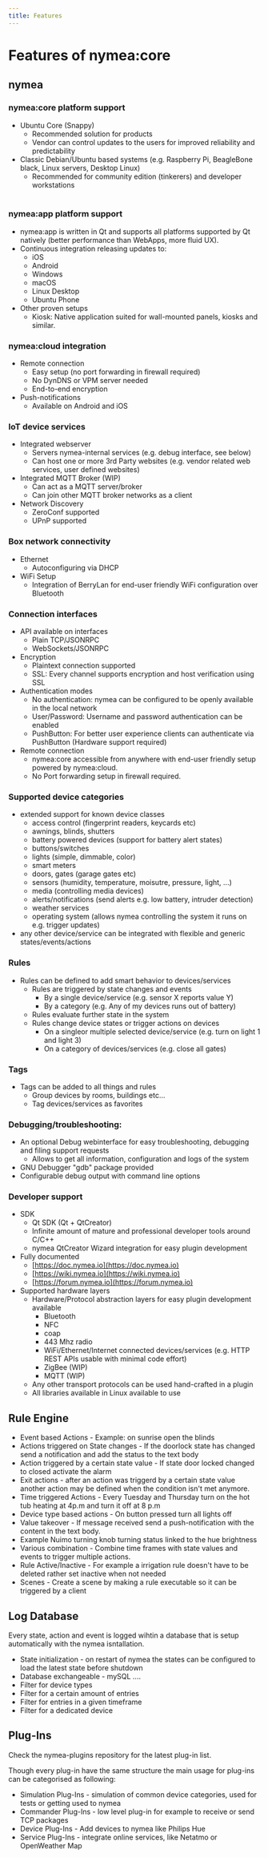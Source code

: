 ```yaml
---
title: Features
---
```


# Features of nymea:core

## nymea

### nymea:core platform support

* Ubuntu Core (Snappy)
    * Recommended solution for products
    * Vendor can control updates to the users for improved reliability and predictability
* Classic Debian/Ubuntu based systems (e.g. Raspberry Pi, BeagleBone black, Linux servers, Desktop Linux)
    * Recommended for community edition (tinkerers) and developer workstations
<br /><br />
### nymea:app platform support
* nymea:app is written in Qt and supports all platforms supported by Qt natively (better performance than WebApps, more fluid UX).
* Continuous integration releasing updates to:
    * iOS
    * Android
    * Windows
    * macOS
    * Linux Desktop
    * Ubuntu Phone
* Other proven setups
    * Kiosk: Native application suited for wall-mounted panels, kiosks and similar.

### nymea:cloud integration
* Remote connection
    * Easy setup (no port forwarding in firewall required)
    * No DynDNS or VPM server needed
    * End-to-end encryption
* Push-notifications
    * Available on Android and iOS

### IoT device services
* Integrated webserver
    * Servers nymea-internal services (e.g. debug interface, see below)
    * Can host one or more 3rd Party websites (e.g. vendor related web services, user defined websites)
* Integrated MQTT Broker (WIP)
    * Can act as a MQTT server/broker
    * Can join other MQTT broker networks as a client
* Network Discovery 
    * ZeroConf supported
    * UPnP supported

### Box network connectivity
* Ethernet
    * Autoconfiguring via DHCP
* WiFi Setup
    * Integration of BerryLan for end-user friendly WiFi configuration over Bluetooth

### Connection interfaces
*  API available on interfaces
    * Plain TCP/JSONRPC
    * WebSockets/JSONRPC
* Encryption
    * Plaintext connection supported
    * SSL: Every channel supports encryption and host verification using SSL
* Authentication modes
    * No authentication: nymea can be configured to be openly available in the local network
    * User/Password: Username and password authentication can be enabled
    * PushButton: For better user experience clients can authenticate via PushButton (Hardware support required)
* Remote connection
    * nymea:core accessible from anywhere with end-user friendly setup powered by nymea:cloud.
    * No Port forwarding setup in firewall required.

### Supported device categories
* extended support for known device classes
    * access control (fingerprint readers, keycards etc)
    * awnings, blinds, shutters
    * battery powered devices (support for battery alert states)
    * buttons/switches
    * lights (simple, dimmable, color)
    * smart meters
    * doors, gates (garage gates etc)
    * sensors (humidity, temperature, moisutre, pressure, light, ...)
    * media (controlling media devices)
    * alerts/notifications (send alerts e.g. low battery, intruder detection)
    * weather services
    * operating system (allows nymea controlling the system it runs on e.g. trigger updates)
* any other device/service can be integrated with flexible and generic states/events/actions

### Rules
* Rules can be defined to add smart behavior to devices/services
    * Rules are triggered by state changes and events
        * By a single device/service (e.g. sensor X reports value Y)
        * By a category (e.g. Any of my devices runs out of battery)
    * Rules evaluate further state in the system
    * Rules change device states or trigger actions on devices
        * On a singleor multiple selected device/service (e.g. turn on light 1 and light 3)
        * On a category of devices/services (e.g. close all gates)

### Tags 
* Tags can be added to all things and rules 
    * Group devices by rooms, buildings etc...
    * Tag devices/services as favorites

### Debugging/troubleshooting:
* An optional Debug webinterface for easy troubleshooting, debugging and filing support requests
    * Allows to get all information, configuration and logs of the system
* GNU Debugger "gdb" package provided
* Configurable debug output with command line options

### Developer support
* SDK
    * Qt SDK (Qt + QtCreator)
    * Infinite amount of mature and professional developer tools around C/C++
    * nymea QtCreator Wizard integration for easy plugin development
* Fully documented
    * [https://doc.nymea.io](https://doc.nymea.io)
    * [https://wiki.nymea.io](https://wiki.nymea.io)
    * [https://forum.nymea.io](https://forum.nymea.io)
* Supported hardware layers
    * Hardware/Protocol abstraction layers for easy plugin development available
        * Bluetooth
        * NFC
        * coap
        * 443 Mhz radio
        * WiFi/Ethernet/Internet connected devices/services (e.g. HTTP REST APIs usable with minimal code effort)
        * ZigBee (WIP)
        * MQTT (WIP)
    * Any other transport protocols can be used hand-crafted in a plugin
    * All libraries available in Linux available to use

## Rule Engine
* Event based Actions - Example: on sunrise open the blinds
* Actions triggered on State changes - If the doorlock state has changed send a notification and add the status to the text body
* Action triggered by a certain state value - If state door locked changed to closed activate the alarm  
* Exit actions - after an action was triggerd by a certain state value another action may be defined when the condition isn't met anymore.
* Time triggered Actions - Every Tuesday and Thursday turn on the hot tub heating at 4p.m and turn it off at 8 p.m
* Device type based actions - On button pressed turn all lights off
* Value takeover - If message received send a push-notification with the content in the text body.
* Example Nuimo turning knob turning status linked to the hue brightness
* Various combination - Combine time frames with state values and events to trigger multiple actions.
* Rule Active/Inactive - For example a irrigation rule doesn't have to be deleted rather set inactive when not needed
* Scenes - Create a scene by making a rule executable so it can be triggered by a client

## Log Database
Every state, action and event is logged wihtin a database that is setup automatically with the nymea isntallation.

* State initialization - on restart of nymea the states can be configured to load the latest state before shutdown
* Database exchangeable - mySQL ....
* Filter for device types
* Filter for a certain amount of entries
* Filter for entries in a given timeframe
* Filter for a dedicated device

## Plug-Ins
Check the nymea-plugins repository for the latest plug-in list.

Though every plug-in have the same structure the main usage for plug-ins can be categorised as following:

* Simulation Plug-Ins - simulation of common device categories, used for tests or getting used to nymea
* Commander Plug-Ins - low level plug-in for example to receive or send TCP packages
* Device Plug-Ins - Add devices to nymea like Philips Hue
* Service Plug-Ins - integrate online services, like Netatmo or OpenWeather Map